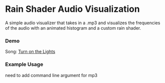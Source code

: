 # Rain Shader Audio Visualization

A simple audio visualizer that takes in a .mp3 and visualizes the frequencies of the audio with an animated histogram and a custom rain shader.

### Demo

Song: [Turn on the Lights](https://www.youtube.com/watch?v=TzlEfnXL7N4)

### Example Usage

need to add command line argument for mp3